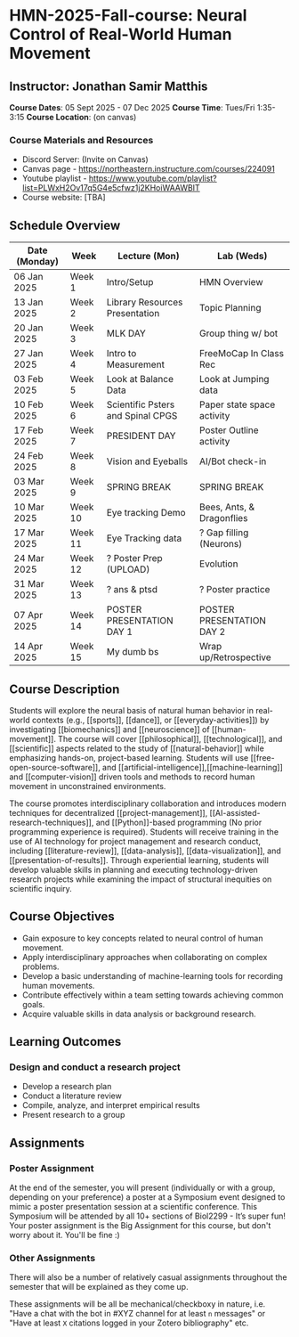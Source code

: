 # HMN-2025-Fall-course: Neural Control of Real-World Human Movement

## Instructor: Jonathan Samir Matthis

**Course Dates**: 05 Sept 2025 - 07 Dec 2025
**Course Time**: Tues/Fri 1:35-3:15
**Course Location**: (on canvas)

### Course Materials and Resources

- Discord Server: (Invite on Canvas)
- Canvas page - https://northeastern.instructure.com/courses/224091
- Youtube playlist - https://www.youtube.com/playlist?list=PLWxH2Ov17q5G4e5cfwz1j2KHoiWAAWBIT
- Course website: [TBA]

## Schedule Overview

| Date (Monday) | Week    | Lecture (Mon)                       | Lab (Weds)                 |
|---------------|---------|-------------------------------------|----------------------------|
| 06 Jan 2025   | Week 1  | Intro/Setup                         | HMN Overview               |
| 13 Jan 2025   | Week 2  | Library Resources Presentation      | Topic Planning             |
| 20 Jan 2025   | Week 3  | MLK DAY                             | Group thing w/ bot         |
| 27 Jan 2025   | Week 4  | Intro to Measurement                | FreeMoCap In Class Rec     |
| 03 Feb 2025   | Week 5  | Look at Balance Data                | Look at Jumping data       |
| 10 Feb 2025   | Week 6  | Scientific Psters and Spinal CPGS   | Paper state space activity |
| 17 Feb 2025   | Week 7  | PRESIDENT DAY                       | Poster Outline activity    |
| 24 Feb 2025   | Week 8  | Vision and Eyeballs                 | AI/Bot check-in            |
| 03 Mar 2025   | Week 9  | SPRING BREAK                        | SPRING BREAK               |
| 10 Mar 2025   | Week 10 | Eye tracking Demo                   | Bees, Ants, & Dragonflies  |
| 17 Mar 2025   | Week 11 | Eye Tracking data                   | ? Gap filling (Neurons)    |
| 24 Mar 2025   | Week 12 | ? Poster Prep (UPLOAD)              | Evolution                  |
| 31 Mar 2025   | Week 13 | ? ans & ptsd                        | ? Poster practice          |
| 07 Apr 2025   | Week 14 | POSTER PRESENTATION DAY 1           | POSTER PRESENTATION DAY 2  |
| 14 Apr 2025   | Week 15 | My dumb bs                          | Wrap up/Retrospective      |

## Course Description

Students will explore the neural basis of natural human behavior in real-world contexts (e.g., [[sports]], [[dance]],
or [[everyday-activities]]) by investigating  [[biomechanics]] and  [[neuroscience]] of [[human-movement]]. The course
will cover [[philosophical]], [[technological]], and [[scientific]] aspects related to the study of [[natural-behavior]]
while emphasizing hands-on, project-based learning. Students will use [[free-open-source-software]],
and [[artificial-intelligence]],[[machine-learning]] and [[computer-vision]] driven tools and methods to record human
movement in unconstrained environments.

The course promotes interdisciplinary collaboration and introduces modern techniques for
decentralized [[project-management]], [[AI-assisted-research-techniques]], and [[Python]]-based programming (No prior
programming experience is required). Students will receive training in the use of AI technology for project management
and research conduct, including [[literature-review]], [[data-analysis]], [[data-visualization]],
and [[presentation-of-results]]. Through experiential learning, students will develop valuable skills in planning and
executing technology-driven research projects while examining the impact of structural inequities on scientific inquiry.

## Course Objectives

- Gain exposure to key concepts related to neural control of human movement.
- Apply interdisciplinary approaches when collaborating on complex problems.
- Develop a basic understanding of machine-learning tools for recording human movements.
- Contribute effectively within a team setting towards achieving common goals.
- Acquire valuable skills in data analysis or background research.

## Learning Outcomes

### Design and conduct a research project

- Develop a research plan
- Conduct a literature review
- Compile, analyze, and interpret empirical results
- Present research to a group

## Assignments

### Poster Assignment

At the end of the semester, you will present (individually or with a group, depending on your preference) a poster at a
Symposium event designed to mimic a poster presentation session at a scientific conference. This Symposium will be
attended by all 10+ sections of Biol2299 - It’s super fun! Your poster assignment is the Big Assignment for this course,
but don't worry about it. You'll be fine :)

### Other Assignments

There will also be a number of relatively casual assignments throughout the semester that will be explained as they come
up.

These assignments will be all be mechanical/checkboxy in nature, i.e.  "Have a chat with the bot in #XYZ channel for at
least `n` messages" or "Have at least `X` citations logged in your Zotero bibliography" etc. 